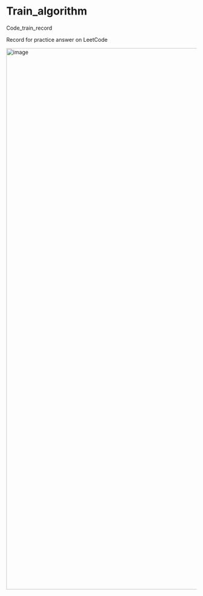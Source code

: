 # Train_algorithm
Code_train_record

Record for practice answer on LeetCode

<img width="1430" alt="image" src="https://user-images.githubusercontent.com/59593996/153138647-a782ead9-6c75-4284-8f90-f2796e185462.png">


